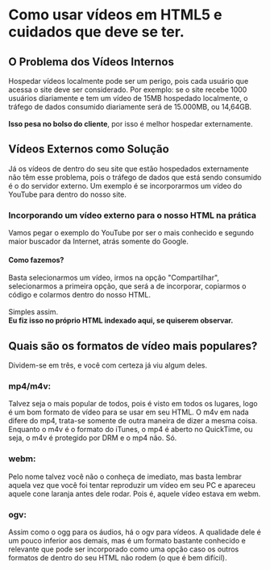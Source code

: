 # Como usar vídeos em HTML5 e cuidados que deve se ter.
 ## O Problema dos Vídeos Internos
Hospedar vídeos localmente pode ser um perigo, pois cada usuário que acessa o site deve ser considerado. Por exemplo: se o site recebe 1000 usuários diariamente e tem um vídeo de 15MB hospedado localmente, o tráfego de dados consumido diariamente será de 15.000MB, ou 14,64GB.<br><br>
**Isso pesa no bolso do cliente**, por isso é melhor hospedar externamente.

## Vídeos Externos como Solução
Já os vídeos de dentro do seu site que estão hospedados externamente não têm esse problema, pois o tráfego de dados que está sendo consumido é o do servidor externo. Um exemplo é se incorporarmos um vídeo do YouTube para dentro do nosso site.

### Incorporando um vídeo externo para o nosso HTML na prática
Vamos pegar o exemplo do YouTube por ser o mais conhecido e segundo maior buscador da Internet, atrás somente do Google.
#### Como fazemos?
Basta selecionarmos um vídeo, irmos na opção "Compartilhar", selecionarmos a primeira opção, que será a de incorporar, copiarmos o código e colarmos dentro do nosso HTML.<br><br>
Simples assim.<br>
**Eu fiz isso no próprio HTML indexado aqui, se quiserem observar.**

## Quais são os formatos de vídeo mais populares?
Dividem-se em três, e você com certeza já viu algum deles.
### mp4/m4v:
Talvez seja o mais popular de todos, pois é visto em todos os lugares, logo é um bom formato de vídeo para se usar em seu HTML. O m4v em nada difere do mp4, trata-se somente de outra maneira de dizer a mesma coisa. Enquanto o m4v é o formato do iTunes, o mp4 é aberto no QuickTime, ou seja, o m4v é protegido por DRM e o mp4 não. Só.
### webm:
Pelo nome talvez você não o conheça de imediato, mas basta lembrar aquela vez que você foi tentar reproduzir um vídeo em seu PC e apareceu aquele cone laranja antes dele rodar. Pois é, aquele vídeo estava em webm.
### ogv:
Assim como o ogg para os áudios, há o ogv para vídeos. A qualidade dele é um pouco inferior aos demais, mas é um formato bastante conhecido e relevante que pode ser incorporado como uma opção caso os outros formatos de dentro do seu HTML não rodem (o que é bem difícil).
